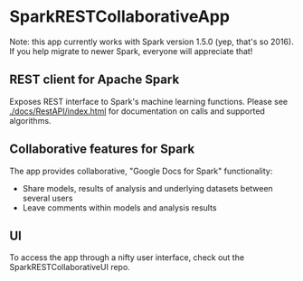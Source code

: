 # SparkRESTCollaborativeApp

Note: this app currently works with Spark version 1.5.0 (yep, that's so 2016). If you help migrate to newer Spark, everyone will appreciate that!

## REST client for Apache Spark

Exposes REST interface to Spark's machine learning functions. Please see [./docs/RestAPI/index.html](docs/RestAPI/index.html) for documentation on calls and supported algorithms.

## Collaborative features for Spark

The app provides collaborative, "Google Docs for Spark" functionality:
* Share models, results of analysis and underlying datasets between several users
* Leave comments within models and analysis results

## UI

To access the app through a nifty user interface, check out the SparkRESTCollaborativeUI repo.
